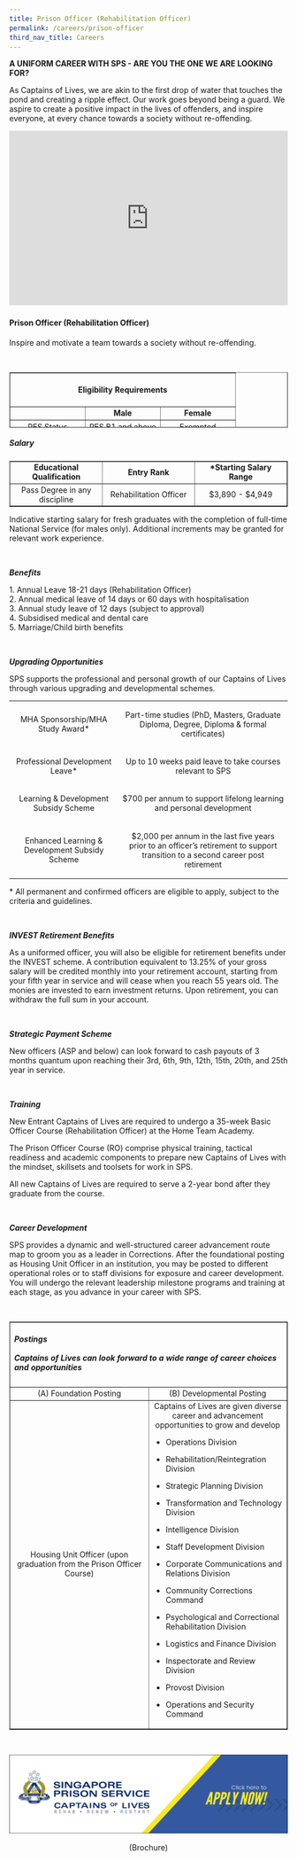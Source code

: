 ```yaml
---
title: Prison Officer (Rehabilitation Officer)
permalink: /careers/prison-officer
third_nav_title: Careers
---
```

<p><strong>A UNIFORM CAREER WITH SPS - ARE YOU THE ONE WE ARE LOOKING FOR?</strong></p>
<p class="copytext">As Captains of Lives, we are akin to the first drop of water that touches the pond and creating a ripple effect. Our work goes beyond being a guard. We aspire to create a positive impact in the lives of offenders, and inspire everyone, at every chance towards a society without re-offending.</p>
<iframe title="YouTube video player" src="https://www.youtube.com/embed/LF7m2dNdfAE" width="100%" height="315" frameborder="0" allowfullscreen="allowfullscreen"></iframe>
<h4 style="text-align: left;"><strong>Prison Officer (Rehabilitation Officer)</strong></h4>
<div class="container">
<p class="copytext" style="text-align: left;">Inspire and motivate a team towards a society without re-offending.</p>
</div>
<div style="text-align: center;">&nbsp;</div>
<div style="text-align: center;">
<table style="border-collapse: collapse; width: 100%; height: 100px;" border="1">
<tbody>
<tr style="height: 46px;">
<td style="text-align: center; width: 99.9999%;" colspan="3">
<h4><strong>Eligibility Requirements</strong></h4>
</td>
</tr>
<tr style="height: 18px;">
<td style="width: 33.3333%; height: 18px;">&nbsp;</td>
<td style="width: 33.3333%; text-align: center; height: 18px;"><strong>Male</strong></td>
<td style="width: 33.3333%; text-align: center; height: 18px;"><strong>Female</strong></td>
</tr>
<tr style="height: 18px;">
<td style="width: 33.3333%; height: 18px;">PES Status</td>
<td style="width: 33.3333%; height: 18px; text-align: center;">PES B1 and above</td>
<td style="width: 33.3333%; height: 18px; text-align: center;">Exempted</td>
</tr>
<tr style="height: 18px;">
<td style="width: 33.3333%; height: 18px;">Vision</td>
<td style="text-align: center; width: 66.6666%;" colspan="2">Normal Colour Vision</td>
</tr>
</tbody>
</table>
<h5 style="text-align: left;"><strong>Salary</strong></h5>
<table style="border-collapse: collapse; width: 100%;" border="1">
<tbody>
<tr>
<td style="width: 33.3333%; text-align: center;"><strong>Educational Qualification</strong></td>
<td style="width: 33.3333%; text-align: center;"><strong>Entry Rank</strong></td>
<td style="width: 33.3333%; text-align: center;"><strong>*Starting Salary Range</strong></td>
</tr>
<tr>
<td style="width: 33.3333%; text-align: center;">Pass Degree in any discipline</td>
<td style="width: 33.3333%; text-align: center;">Rehabilitation Officer</td>
<td style="width: 33.3333%; text-align: center;">$3,890 - $4,949</td>
</tr>
</tbody>
</table>
<div class="container">
<p class="copytext" style="text-align: left;"></p>
<p class="copytext" style="text-align: left;">Indicative starting salary for fresh graduates with the completion of full-time National Service (for males only). Additional increments may be granted for relevant work experience.<span style="text-align: center;">&nbsp;</span></p>
<p class="copytext" style="text-align: left;">&nbsp;</p>
</div>
<div class="container">
<div class="sfContentBlock">
<div class="container">
<p class="subtitle" style="text-align: left;"><strong><em>Benefits</em></strong></p>
<p class="copytext" style="text-align: left;">1. Annual Leave 18-21 days (Rehabilitation Officer)<br />2. Annual medical leave of 14 days or 60 days with hospitalisation<br />3. Annual study leave of 12 days (subject to approval)<br />4. Subsidised medical and dental care<br />5. Marriage/Child birth benefits</p>
<p class="copytext" style="text-align: left;">&nbsp;</p>
</div>
<div class="container">
<p class="subtitle" style="text-align: left;"><em><strong>Upgrading Opportunities</strong></em></p>
<p class="copytext" style="text-align: left;">SPS supports the professional and personal growth of our Captains of Lives through various upgrading and developmental schemes.</p>
</div>
<div class="tablewrap">
<table class="table">
<tbody>
<tr>
<td class="cellpadding">
<p>MHA Sponsorship/MHA Study Award*</p>
</td>
<td class="cellpadding">
<p>Part-time studies (PhD, Masters, Graduate Diploma, Degree, Diploma &amp; formal certificates)</p>
</td>
</tr>
<tr>
<td class="cellpadding">
<p>Professional Development Leave*</p>
</td>
<td class="cellpadding">
<p>Up to 10 weeks paid leave to take courses relevant to SPS</p>
</td>
</tr>
<tr>
<td class="cellpadding">
<p>Learning &amp; Development Subsidy Scheme</p>
</td>
<td class="cellpadding">
<p>$700 per annum to support lifelong learning and personal development</p>
</td>
</tr>
<tr>
<td class="cellpadding">
<p>Enhanced Learning &amp; Development Subsidy Scheme</p>
</td>
<td class="cellpadding">
<p>$2,000 per annum in the last five years prior to an officer&rsquo;s retirement to support transition to a second career post retirement</p>
</td>
</tr>
</tbody>
</table>
</div>
<div class="container">
<p class="copytext" style="text-align: left;">* All permanent and confirmed officers are eligible to apply, subject to the criteria and guidelines.</p>
<p class="copytext">&nbsp;</p>
</div>
<div class="container">
<p style="text-align: left;"><strong><em>INVEST Retirement Benefits</em></strong></p>
<p style="text-align: left;">As a uniformed officer, you will also be eligible for retirement benefits under the INVEST scheme. A contribution equivalent to&nbsp;13.25%&nbsp;of your gross salary will be credited monthly into your retirement account, starting from your fifth year in service and will cease when you reach 55 years old. The monies are invested to earn investment returns. Upon retirement, you can withdraw the full sum in your account.</p>
<p style="text-align: left;">&nbsp;</p>
</div>
<div class="container" style="text-align: left;">
<p><strong><em>Strategic Payment Scheme</em></strong></p>
<p>New officers (ASP and below) can look forward to cash payouts of 3 months quantum upon reaching their 3rd, 6th, 9th, 12th, 15th, 20th, and 25th year in service.</p>
<p>&nbsp;</p>
</div>
<div class="container" style="text-align: left;">
<p class="subtitle"><em><strong>Training</strong></em></p>
<p class="copytext">New Entrant Captains of Lives are required to undergo a 35-week Basic Officer Course (Rehabilitation Officer) at the Home Team Academy.</p>
</div>
<div class="container" style="text-align: left;">
<p class="copytext">The Prison Officer Course (RO)&nbsp;comprise physical training, tactical readiness and academic components to prepare new Captains of Lives&nbsp;with the mindset, skillsets and toolsets&nbsp;for work in SPS.</p>
<p class="copytext">All new Captains of Lives&nbsp;are required&nbsp;to serve a 2-year bond after they graduate from the course.</p>
</div>
</div>
<div class="sfContentBlock">
<div class="container" style="text-align: left;">
<p>&nbsp;</p>
</div>
<div class="container">
<p class="subtitle" style="text-align: left;"><em><strong>Career Development</strong></em></p>
<p class="copytext" style="text-align: left;">SPS provides a dynamic and well-structured career advancement route map to groom you as a leader in Corrections. After the foundational posting as Housing Unit Officer in an institution, you may be posted to different operational roles or to staff divisions for exposure and career development. You will undergo the relevant leadership milestone programs and training at each stage, as you advance in your career with SPS.</p>
<p class="copytext" style="text-align: left;">&nbsp;</p>
<table style="border-collapse: collapse; width: 100%;" border="1">
<tbody>
<tr style="height: 46px;">
<td style="text-align: center; width: 99.9999%;" colspan="2">
<h5 style="text-align: left;"><strong>Postings <br><br>Captains of Lives can look forward to a wide range of career choices and opportunities</strong></h5>
</td>
</tr>
<tr>
<td style="width: 50%;">(A) Foundation Posting</td>
<td style="width: 50%;">(B) Developmental Posting</td>
</tr>
<tr>
<td style="width: 50%;">Housing Unit Officer (upon graduation from the Prison Officer Course)</td>
<td style="width: 50%;">Captains of Lives are given diverse career and advancement opportunities to grow and develop
<ul class="division">
<li style="text-align: left;">
<p>Operations Division</p>
</li>
<li style="text-align: left;">
<p>Rehabilitation/Reintegration Division</p>
</li>
<li style="text-align: left;">
<p>Strategic Planning Division</p>
</li>
<li style="text-align: left;">
<p>Transformation and Technology Division</p>
</li>
<li style="text-align: left;">
<p>Intelligence Division</p>
</li>
<li style="text-align: left;">
<p>Staff Development Division</p>
</li>
<li style="text-align: left;">
<p>Corporate Communications and Relations Division</p>
</li>
<li style="text-align: left;">
<p>Community Corrections Command</p>
</li>
<li style="text-align: left;">
<p>Psychological and Correctional Rehabilitation Division</p>
</li>
<li style="text-align: left;">
<p>Logistics and Finance Division</p>
</li>
<li style="text-align: left;">
<p>Inspectorate and Review Division</p>
</li>
<li style="text-align: left;">
<p>Provost Division</p>
</li>
<li style="text-align: left;">
<p>Operations and Security Command</p>
</li>
</ul>
</td>
</tr>
</tbody>
</table>
</div>
</div>
<div class="sfContentBlock">
<div class="container">
<p class="copytext" style="text-align: left;">&nbsp;</p>
<p class="copytext" style="text-align: left;"><a href="https://careers.pageuppeople.com/688/cwlive/en/filter/?=&amp;search-keyword=singapore%20prison&amp;brand=mha%20-%20singapore%20prison%20service%20(sps)&amp;job-mail-subscribe-privacy=agree"><img src="https://raw.githubusercontent.com/isomerpages/pris-test/staging/images/career-tabs-application-button.png" alt="" /></a></p>
</div>
</div>
	
(Brochure)